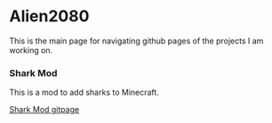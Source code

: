 # Alien2080
This is the main page for navigating github pages of the projects I am working on.

### Shark Mod
This is a mod to add sharks to Minecraft.

<a href="SharkMod.html">Shark Mod gitpage</a>
